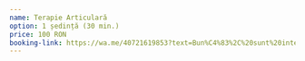 ```yaml
---
name: Terapie Articulară
option: 1 ședință (30 min.)
price: 100 RON
booking-link: https://wa.me/40721619853?text=Bun%C4%83%2C%20sunt%20interesat%C4%83%20de%20medical%20procedura%20%22Terapie%20Articular%C4%83%201%20%C8%99edin%C8%9B%C4%83%20%2830%20min.%29%20100%20RON%22
---
```

